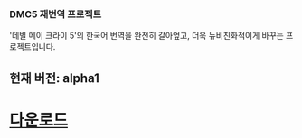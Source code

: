 ### DMC5 재번역 프로젝트
'데빌 메이 크라이 5'의 한국어 번역을 완전히 갈아엎고, 더욱 뉴비친화적이게 바꾸는 프로젝트입니다.


## 현재 버전: alpha1

# [다운로드](https://github.com/Gael1125/DMC5_KR-RetranslationProject/releases/download/alpha/DMC5_KR-RetranslationProject.rar)
